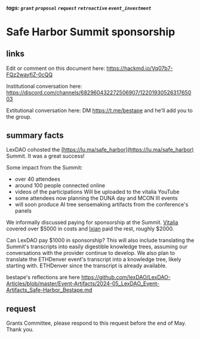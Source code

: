 ##### tags: `grant` `proposal` `request` `retroactive` `event_investment`

# Safe Harbor Summit sponsorship

## links

Edit or comment on this document here: https://hackmd.io/Vq07b7-FQz2wayfjZ-0cQQ

Institutional conversation here: https://discord.com/channels/682960432272506907/1220193052631765003

Extitutional conversation here: DM https://t.me/bestape and he'll add you to the group. 

## summary facts

LexDAO cohosted the [https://lu.ma/safe_harbor](https://lu.ma/safe_harbor) Summit. It was a great success!

Some impact from the Summit:

* over 40 attendees 
* around 100 people connected online
* videos of the participations Will be uploaded to the vitalia YouTube
* some attendees now planning the DUNA day and MCON III events
* will soon produce AI tree sensemaking artifacts from the conference's panels

We informally discussed paying for sponsorship at the Summit. [Vitalia](https://vitalia.city) covered over $5000 in costs and [Ixian](https://Ixian.tech) paid the rest, roughly $2000.

Can LexDAO pay $1000 in sponsorship? This will also include translating the Summit's transcripts into easily digestible knowledge trees, assuming our conversations with the provider continue to develop. We also plan to translate the ETHDenver event's transcript into a knowledge tree, likely starting with. ETHDenver since the transcript is already available.

bestape's reflections are here https://github.com/lexDAO/LexDAO-Articles/blob/master/Event-Artifacts/2024-05_LexDAO_Event-Artifacts_Safe-Harbor_Bestape.md

## request

Grants Committee, please respond to this request before the end of May. Thank you.
